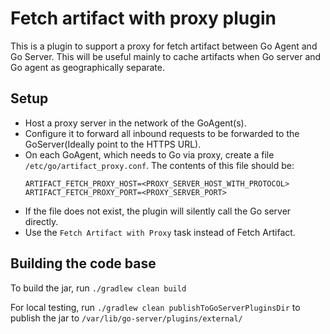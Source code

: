 # Fetch artifact with proxy plugin

This is a plugin to support a proxy for fetch artifact between Go Agent and Go Server. This will be useful mainly to cache artifacts when Go server and Go agent as geographically separate. 
 
## Setup

- Host a proxy server in the network of the GoAgent(s).
- Configure it to forward all inbound requests to be forwarded to the GoServer(Ideally point to the HTTPS URL). 
- On each GoAgent, which needs to Go via proxy, create a file `/etc/go/artifact_proxy.conf`. The contents of this file should be:
    ```
    ARTIFACT_FETCH_PROXY_HOST=<PROXY_SERVER_HOST_WITH_PROTOCOL>
    ARTIFACT_FETCH_PROXY_PORT=<PROXY_SERVER_PORT>
    ```
- If the file does not exist, the plugin will silently call the Go server directly.    
- Use the `Fetch Artifact with Proxy` task instead of Fetch Artifact.


## Building the code base

To build the jar, run `./gradlew clean build`

For local testing, run `./gradlew clean publishToGoServerPluginsDir` to publish the jar to `/var/lib/go-server/plugins/external/`

